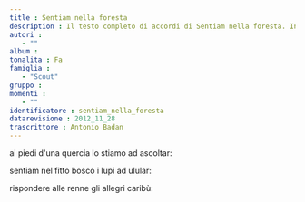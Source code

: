 ```yaml
--- 
title : Sentiam nella foresta
description : Il testo completo di accordi di Sentiam nella foresta. Inseriscila nel tuo canzoniere!
autori : 
   - ""
album : 
tonalita : Fa
famiglia : 
   - "Scout"
gruppo : 
momenti : 
   - ""
identificatore : sentiam_nella_foresta
datarevisione : 2012_11_28
trascrittore : Antonio Badan
--- 
```




ai piedi d'una quercia lo stiamo ad ascoltar:


sentiam nel fitto bosco i lupi ad ulular:


rispondere alle renne gli allegri caribù:


